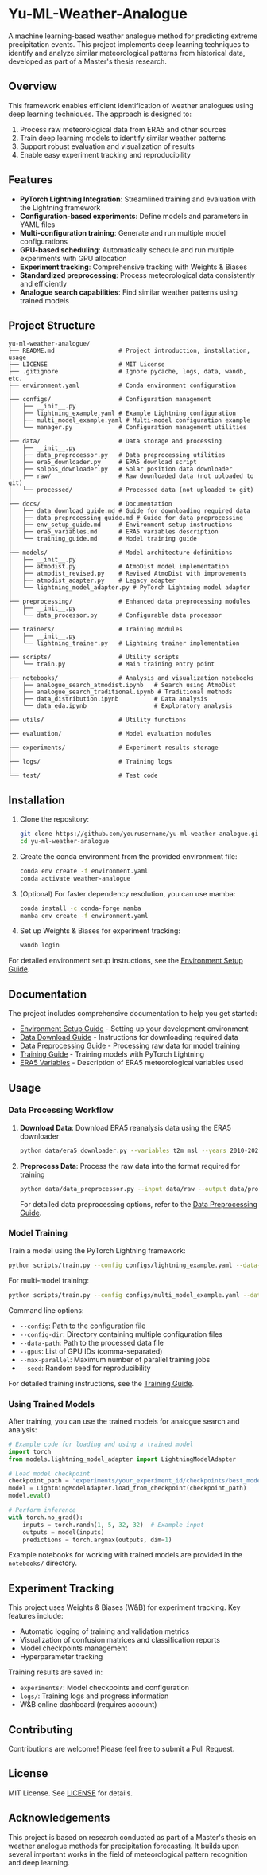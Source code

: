 # Yu-ML-Weather-Analogue

A machine learning-based weather analogue method for predicting extreme precipitation events. This project implements deep learning techniques to identify and analyze similar meteorological patterns from historical data, developed as part of a Master's thesis research.

## Overview

This framework enables efficient identification of weather analogues using deep learning techniques. The approach is designed to:

1. Process raw meteorological data from ERA5 and other sources
2. Train deep learning models to identify similar weather patterns
3. Support robust evaluation and visualization of results
4. Enable easy experiment tracking and reproducibility

## Features

- **PyTorch Lightning Integration**: Streamlined training and evaluation with the Lightning framework
- **Configuration-based experiments**: Define models and parameters in YAML files
- **Multi-configuration training**: Generate and run multiple model configurations
- **GPU-based scheduling**: Automatically schedule and run multiple experiments with GPU allocation
- **Experiment tracking**: Comprehensive tracking with Weights & Biases
- **Standardized preprocessing**: Process meteorological data consistently and efficiently
- **Analogue search capabilities**: Find similar weather patterns using trained models

## Project Structure

```text
yu-ml-weather-analogue/
├── README.md                  # Project introduction, installation, usage
├── LICENSE                    # MIT License
├── .gitignore                 # Ignore pycache, logs, data, wandb, etc.
├── environment.yaml           # Conda environment configuration
│
├── configs/                   # Configuration management
│   ├── __init__.py
│   ├── lightning_example.yaml # Example Lightning configuration
│   ├── multi_model_example.yaml # Multi-model configuration example
│   └── manager.py             # Configuration management utilities
│
├── data/                      # Data storage and processing
│   ├── __init__.py
│   ├── data_preprocessor.py   # Data preprocessing utilities
│   ├── era5_downloader.py     # ERA5 download script
│   ├── solpos_downloader.py   # Solar position data downloader
│   ├── raw/                   # Raw downloaded data (not uploaded to git)
│   └── processed/             # Processed data (not uploaded to git)
│
├── docs/                      # Documentation
│   ├── data_download_guide.md # Guide for downloading required data
│   ├── data_preprocessing_guide.md # Guide for data preprocessing
│   ├── env_setup_guide.md     # Environment setup instructions
│   ├── era5_variables.md      # ERA5 variables description
│   └── training_guide.md      # Model training guide
│
├── models/                    # Model architecture definitions
│   ├── __init__.py
│   ├── atmodist.py            # AtmoDist model implementation
│   ├── atmodist_revised.py    # Revised AtmoDist with improvements
│   ├── atmodist_adapter.py    # Legacy adapter
│   └── lightning_model_adapter.py # PyTorch Lightning model adapter
│
├── preprocessing/             # Enhanced data preprocessing modules
│   ├── __init__.py
│   └── data_processor.py      # Configurable data processor
│
├── trainers/                  # Training modules
│   ├── __init__.py
│   └── lightning_trainer.py   # Lightning trainer implementation
│
├── scripts/                   # Utility scripts
│   └── train.py               # Main training entry point
│
├── notebooks/                 # Analysis and visualization notebooks
│   ├── analogue_search_atmodist.ipynb   # Search using AtmoDist
│   ├── analogue_search_traditional.ipynb # Traditional methods
│   ├── data_distribution.ipynb          # Data analysis
│   └── data_eda.ipynb                   # Exploratory analysis
│
├── utils/                     # Utility functions
│
├── evaluation/                # Model evaluation modules
│
├── experiments/               # Experiment results storage
│
├── logs/                      # Training logs
│
└── test/                      # Test code
```

## Installation

1. Clone the repository:

   ```bash
   git clone https://github.com/yourusername/yu-ml-weather-analogue.git
   cd yu-ml-weather-analogue
   ```

2. Create the conda environment from the provided environment file:

   ```bash
   conda env create -f environment.yaml
   conda activate weather-analogue
   ```

3. (Optional) For faster dependency resolution, you can use mamba:

   ```bash
   conda install -c conda-forge mamba
   mamba env create -f environment.yaml
   ```

4. Set up Weights & Biases for experiment tracking:

   ```bash
   wandb login
   ```

For detailed environment setup instructions, see the [Environment Setup Guide](docs/env_setup_guide.md).

## Documentation

The project includes comprehensive documentation to help you get started:

- [Environment Setup Guide](docs/env_setup_guide.md) - Setting up your development environment
- [Data Download Guide](docs/data_download_guide.md) - Instructions for downloading required data
- [Data Preprocessing Guide](docs/data_preprocessing_guide.md) - Processing raw data for model training
- [Training Guide](docs/training_guide.md) - Training models with PyTorch Lightning
- [ERA5 Variables](docs/era5_variables.md) - Description of ERA5 meteorological variables used

## Usage

### Data Processing Workflow

1. **Download Data**: Download ERA5 reanalysis data using the ERA5 downloader

   ```bash
   python data/era5_downloader.py --variables t2m msl --years 2010-2020 --output data/raw
   ```

2. **Preprocess Data**: Process the raw data into the format required for training

   ```bash
   python data/data_preprocessor.py --input data/raw --output data/processed --variables t2m,msl --freq 3h
   ```

   For detailed data preprocessing options, refer to the [Data Preprocessing Guide](docs/data_preprocessing_guide.md).

### Model Training

Train a model using the PyTorch Lightning framework:

```bash
python scripts/train.py --config configs/lightning_example.yaml --data-path data/processed/your_processed_data.h5 --gpus 0
```

For multi-model training:

```bash
python scripts/train.py --config configs/multi_model_example.yaml --data-path data/processed/your_processed_data.h5 --gpus 0,1 --max-parallel 2
```

Command line options:

- `--config`: Path to the configuration file
- `--config-dir`: Directory containing multiple configuration files
- `--data-path`: Path to the processed data file
- `--gpus`: List of GPU IDs (comma-separated)
- `--max-parallel`: Maximum number of parallel training jobs
- `--seed`: Random seed for reproducibility

For detailed training instructions, see the [Training Guide](docs/training_guide.md).

### Using Trained Models

After training, you can use the trained models for analogue search and analysis:

```python
# Example code for loading and using a trained model
import torch
from models.lightning_model_adapter import LightningModelAdapter

# Load model checkpoint
checkpoint_path = "experiments/your_experiment_id/checkpoints/best_model.ckpt"
model = LightningModelAdapter.load_from_checkpoint(checkpoint_path)
model.eval()

# Perform inference
with torch.no_grad():
    inputs = torch.randn(1, 5, 32, 32)  # Example input
    outputs = model(inputs)
    predictions = torch.argmax(outputs, dim=1)
```

Example notebooks for working with trained models are provided in the `notebooks/` directory.

## Experiment Tracking

This project uses Weights & Biases (W&B) for experiment tracking. Key features include:

- Automatic logging of training and validation metrics
- Visualization of confusion matrices and classification reports
- Model checkpoints management
- Hyperparameter tracking

Training results are saved in:

- `experiments/`: Model checkpoints and configuration
- `logs/`: Training logs and progress information
- W&B online dashboard (requires account)

## Contributing

Contributions are welcome! Please feel free to submit a Pull Request.

## License

MIT License. See [LICENSE](LICENSE) for details.

## Acknowledgements

This project is based on research conducted as part of a Master's thesis on weather analogue methods for precipitation forecasting. It builds upon several important works in the field of meteorological pattern recognition and deep learning.
